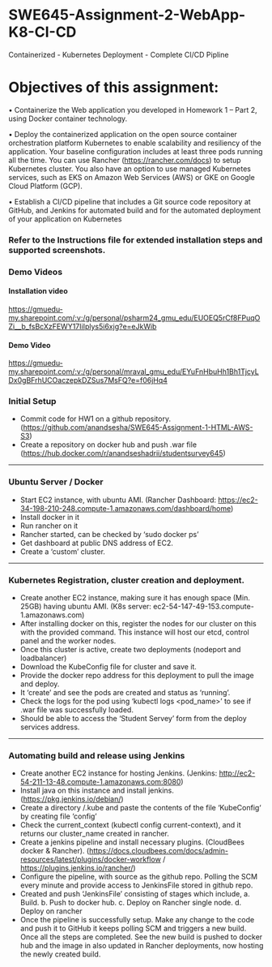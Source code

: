 # SWE645-Assignment-2-WebApp-K8-CI-CD
Containerized - Kubernetes Deployment - Complete CI/CD Pipline

# Objectives of this assignment:

• Containerize the Web application you developed in Homework 1 – Part 2, using
Docker container technology.

• Deploy the containerized application on the open source container orchestration
platform Kubernetes to enable scalability and resiliency of the application. Your
baseline configuration includes at least three pods running all the time. You can
use Rancher (https://rancher.com/docs) to setup Kubernetes cluster. You also have
an option to use managed Kubernetes services, such as EKS on Amazon Web
Services (AWS) or GKE on Google Cloud Platform (GCP).

• Establish a CI/CD pipeline that includes a Git source code repository at GitHub, and
Jenkins for automated build and for the automated deployment of your application
on Kubernetes


 

### Refer to the Instructions file for extended installation steps and supported screenshots.

### Demo Videos
#### Installation video
https://gmuedu-my.sharepoint.com/:v:/g/personal/psharm24_gmu_edu/EUOEQ5rCf8FPuqOZi__b_fsBcXzFEWY17IiIplys5i6xjg?e=eJkWib

#### Demo Video
https://gmuedu-my.sharepoint.com/:v:/g/personal/mraval_gmu_edu/EYuFnHbuHh1Bh1TjcyLDx0gBFrhUCOaczepkDZSus7MsFQ?e=f06jHq4

### Initial Setup

- Commit code for HW1 on a github repository. (https://github.com/anandsesha/SWE645-Assignment-1-HTML-AWS-S3)
- Create a repository on docker hub and push .war file (https://hub.docker.com/r/anandseshadrii/studentsurvey645)

---

### Ubuntu Server / Docker

- Start EC2 instance, with ubuntu AMI. (Rancher Dashboard: https://ec2-34-198-210-248.compute-1.amazonaws.com/dashboard/home)
- Install docker in it
- Run rancher on it
- Rancher started, can be checked by ‘sudo docker ps’
- Get dashboard at public DNS address of EC2.
- Create a ‘custom’ cluster.

---

### Kubernetes Registration, cluster creation and deployment.

- Create another EC2 instance, making sure it has enough space (Min. 25GB) having ubuntu AMI. (K8s server: ec2-54-147-49-153.compute-1.amazonaws.com)
- After installing docker on this, register the nodes for our cluster on this with the provided command. This instance will host our etcd, control panel and the worker nodes.
- Once this cluster is active, create two deployments (nodeport and loadbalancer)
- Download the KubeConfig file for cluster and save it.
- Provide the docker repo address for this deployment to pull the image and deploy.
- It ‘create’ and see the pods are created and status as ‘running’.
- Check the logs for the pod using ‘kubectl logs <pod_name>’ to see if .war file was successfully loaded.
- Should be able to access the ‘Student Servey’ form from the deploy services address.

---

### Automating build and release using Jenkins

- Create another EC2 instance for hosting Jenkins. (Jenkins: http://ec2-54-211-13-48.compute-1.amazonaws.com:8080)
- Install java on this instance and install jenkins. (https://pkg.jenkins.io/debian/)
- Create a directory /.kube and paste the contents of the file ‘KubeConfig‘ by creating file ‘config’
- Check the current_context (kubectl config current-context), and it returns  our cluster_name created in rancher.
- Create a jenkins pipeline and install necessary plugins. (CloudBees docker & Rancher). (https://docs.cloudbees.com/docs/admin-resources/latest/plugins/docker-workflow / https://plugins.jenkins.io/rancher/)
- Configure the pipeline, with source as the github repo. Polling the SCM every minute and provide access to JenkinsFile stored in github repo.
- Created and push ‘JenkinsFile’ consisting of stages which include, a. Build. b. Push to docker hub. c. Deploy on Rancher single node. d. Deploy on rancher
- Once the pipeline is successfully setup. Make any change to the code and push it to GitHub it keeps polling SCM and triggers a new build. Once all the steps are completed. See the new build is pushed to docker hub and the image in also updated in Rancher deployments, now hosting the newly created build.

